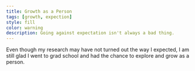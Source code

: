 ```yaml
---
title: Growth as a Person
tags: [growth, expection]
style: fill
color: warning
description: Going against expectation isn't always a bad thing.
---
```


Even though my research may have not turned out the way I expected, I am still 
glad I went to grad school and had the chance to explore and grow as a person.
